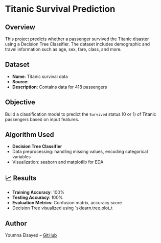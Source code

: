 # Titanic Survival Prediction

## Overview
This project predicts whether a passenger survived the Titanic disaster using a Decision Tree Classifier. The dataset includes demographic and travel information such as age, sex, fare, class, and more.

## Dataset
- **Name**: Titanic survival data
- **Source**:
- **Description**: Contains data for 418 passengers

## Objective
Build a classification model to predict the `Survived` status (0 or 1) of Titanic passengers based on input features.

## Algorithm Used
- **Decision Tree Classifier**
- Data preprocessing: handling missing values, encoding categorical variables
- Visualization: seaborn and matplotlib for EDA

## 📈 Results
- **Training Accuracy**: 100%
- **Testing Accuracy**: 100%
- **Evaluation Metrics**: Confusion matrix, accuracy score
- Decision Tree visualized using `sklearn.tree.plot_t

## Author
Youmna Elsayed – [GitHub](https://github.com/YoumnaE)
